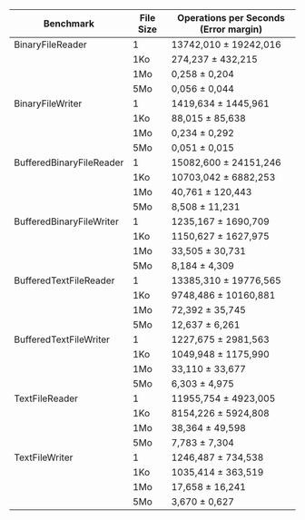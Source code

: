 | Benchmark                | File Size | Operations per Seconds (Error margin) |
|--------------------------|-----------|---------------------------------------|
| BinaryFileReader         | 1         | 13742,010 ± 19242,016                 |
|                          | 1Ko       | 274,237 ± 432,215                     |
|                          | 1Mo       | 0,258 ± 0,204                         |
|                          | 5Mo       | 0,056 ± 0,044                         |
| BinaryFileWriter         | 1         | 1419,634 ± 1445,961                   |
|                          | 1Ko       | 88,015 ± 85,638                       |
|                          | 1Mo       | 0,234 ± 0,292                         |
|                          | 5Mo       | 0,051 ± 0,015                         |
| BufferedBinaryFileReader | 1         | 15082,600 ± 24151,246                 |
|                          | 1Ko       | 10703,042 ± 6882,253                  |
|                          | 1Mo       | 40,761 ± 120,443                      |
|                          | 5Mo       | 8,508 ± 11,231                        |
| BufferedBinaryFileWriter | 1         | 1235,167 ± 1690,709                   |
|                          | 1Ko       | 1150,627 ± 1627,975                   |
|                          | 1Mo       | 33,505 ± 30,731                       |
|                          | 5Mo       | 8,184 ± 4,309                         |
| BufferedTextFileReader   | 1         | 13385,310 ± 19776,565                 |
|                          | 1Ko       | 9748,486 ± 10160,881                  |
|                          | 1Mo       | 72,392 ± 35,745                       |
|                          | 5Mo       | 12,637 ± 6,261                        |
| BufferedTextFileWriter   | 1         | 1227,675 ± 2981,563                   |
|                          | 1Ko       | 1049,948 ± 1175,990                   |
|                          | 1Mo       | 33,110 ± 33,677                       |
|                          | 5Mo       | 6,303 ± 4,975                         |
| TextFileReader           | 1         | 11955,754 ± 4923,005                  |
|                          | 1Ko       | 8154,226 ± 5924,808                   |
|                          | 1Mo       | 38,364 ± 49,598                       |
|                          | 5Mo       | 7,783 ± 7,304                         |
| TextFileWriter           | 1         | 1246,487 ± 734,538                    |
|                          | 1Ko       | 1035,414 ± 363,519                    |
|                          | 1Mo       | 17,658 ± 16,241                       |
|                          | 5Mo       | 3,670 ± 0,627                         |